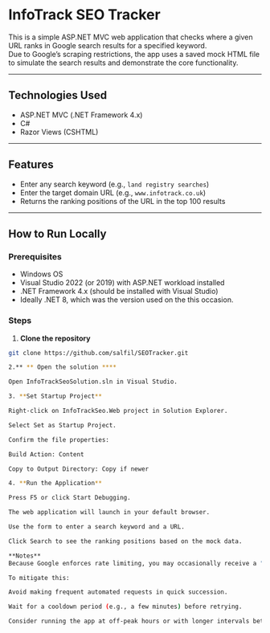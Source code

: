# InfoTrack SEO Tracker

This is a simple ASP.NET MVC web application that checks where a given URL ranks in Google search results for a specified keyword.  
Due to Google’s scraping restrictions, the app uses a saved mock HTML file to simulate the search results and demonstrate the core functionality.

---

## Technologies Used

- ASP.NET MVC (.NET Framework 4.x)
- C#
- Razor Views (CSHTML)

---

## Features

- Enter any search keyword (e.g., `land registry searches`)
- Enter the target domain URL (e.g., `www.infotrack.co.uk`)
- Returns the ranking positions of the URL in the top 100 results

---

## How to Run Locally

### Prerequisites

- Windows OS
- Visual Studio 2022 (or 2019) with ASP.NET workload installed
- .NET Framework 4.x (should be installed with Visual Studio)
- Ideally .NET 8, which was the version used on the this occasion. 

### Steps

1. **Clone the repository**

```bash
git clone https://github.com/salfil/SEOTracker.git

2.** ** Open the solution ****

Open InfoTrackSeoSolution.sln in Visual Studio.

3. **Set Startup Project**

Right-click on InfoTrackSeo.Web project in Solution Explorer.

Select Set as Startup Project.

Confirm the file properties:

Build Action: Content

Copy to Output Directory: Copy if newer

4. **Run the Application**

Press F5 or click Start Debugging.

The web application will launch in your default browser.

Use the form to enter a search keyword and a URL.

Click Search to see the ranking positions based on the mock data.

**Notes**
Because Google enforces rate limiting, you may occasionally receive a "429 Too Many Requests" error.

To mitigate this:

Avoid making frequent automated requests in quick succession.

Wait for a cooldown period (e.g., a few minutes) before retrying.

Consider running the app at off-peak hours or with longer intervals between searches.
